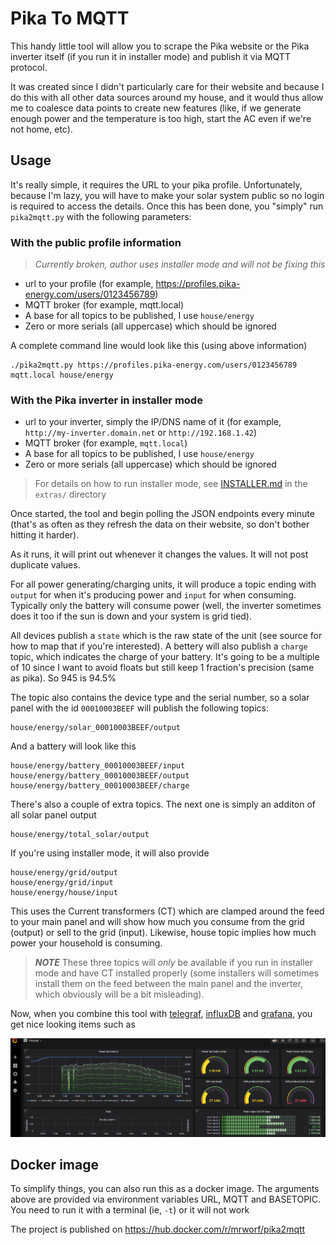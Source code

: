 # Pika To MQTT

This handy little tool will allow you to scrape the Pika website or the Pika inverter itself (if you run it in installer mode) and publish it via MQTT protocol.

It was created since I didn't particularly care for their website and because I do this with all other data sources around my house, and it would thus allow me to coalesce data points to create new features (like, if we generate enough power and the temperature is too high, start the AC even if we're not home, etc).

## Usage

It's really simple, it requires the URL to your pika profile. Unfortunately, because I'm lazy, you will have to make your solar system public so no login is required to access the details. Once this has been done, you "simply" run `pika2mqtt.py` with the following parameters:

### With the public profile information

> *Currently broken, author uses installer mode and will not be fixing this*

- url to your profile (for example, https://profiles.pika-energy.com/users/0123456789)
- MQTT broker (for example, mqtt.local)
- A base for all topics to be published, I use `house/energy`
- Zero or more serials (all uppercase) which should be ignored

A complete command line would look like this (using above information)

```
./pika2mqtt.py https://profiles.pika-energy.com/users/0123456789 mqtt.local house/energy
```

### With the Pika inverter in installer mode

- url to your inverter, simply the IP/DNS name of it (for example, `http://my-inverter.domain.net` or `http://192.168.1.42`)
- MQTT broker (for example, `mqtt.local`)
- A base for all topics to be published, I use `house/energy`
- Zero or more serials (all uppercase) which should be ignored

> For details on how to run installer mode, see [INSTALLER.md](extras/INSTALLER.md) in the `extras/` directory

Once started, the tool and begin polling the JSON endpoints every minute (that's as often as they refresh the data on their website, so don't bother hitting it harder).

As it runs, it will print out whenever it changes the values. It will not post duplicate values.

For all power generating/charging units, it will produce a topic ending with `output` for when it's producing power and `input` for when consuming. Typically only the battery will consume power (well, the inverter sometimes does it too if the sun is down and your system is grid tied).

All devices publish a `state` which is the raw state of the unit (see source for how to map that if you're interested). A bettery will also publish a `charge` topic, which indicates the charge of your battery. It's going to be a multiple of 10 since I want to avoid floats but still keep 1 fraction's precision (same as pika). So 945 is 94.5%

The topic also contains the device type and the serial number, so a solar panel with the id `00010003BEEF` will publish the following topics:

```
house/energy/solar_00010003BEEF/output
```

And a battery will look like this

```
house/energy/battery_00010003BEEF/input
house/energy/battery_00010003BEEF/output
house/energy/battery_00010003BEEF/charge
```

There's also a couple of extra topics. The next one is simply an additon of all solar panel output

```
house/energy/total_solar/output
```

If you're using installer mode, it will also provide
```
house/energy/grid/output
house/energy/grid/input
house/energy/house/input
```

This uses the Current transformers (CT) which are clamped around the feed to your main panel and will show how much you consume from the grid (output) or sell to the grid (input). Likewise, house topic implies how much power your household is consuming.

> ***NOTE***
> These three topics will *only* be available if you run in installer mode and have CT installed properly (some installers will sometimes install them on the feed between the main panel and the inverter, which obviously will be a bit misleading).

Now, when you combine this tool with [telegraf](https://www.influxdata.com/time-series-platform/telegraf/ "telegraf"), [influxDB](https://www.influxdata.com/products/influxdb-overview/ "influxDB") and [grafana](https://grafana.com/ "grafana"), you get nice looking items such as

![grafana scrennshot](images/grafana.png "Grafana screenshot")

## Docker image

To simplify things, you can also run this as a docker image. The arguments above are provided via environment variables URL, MQTT and BASETOPIC. You need to run it with a terminal (ie, `-t`) or it will not work

The project is published on https://hub.docker.com/r/mrworf/pika2mqtt

